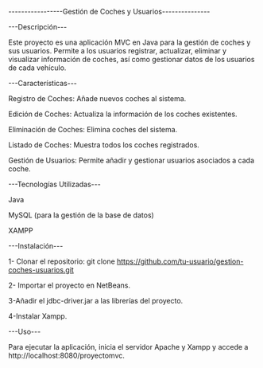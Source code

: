-----------------Gestión de Coches y Usuarios---------------

---Descripción---

Este proyecto es una aplicación MVC en Java para la gestión de coches y sus usuarios. Permite a los usuarios registrar, actualizar, eliminar y visualizar información de coches, así como gestionar datos de los usuarios de cada vehículo.

---Características---

  
  Registro de Coches: Añade nuevos coches al sistema.
  
  Edición de Coches: Actualiza la información de los coches existentes.
  
  Eliminación de Coches: Elimina coches del sistema.
 
  Listado de Coches: Muestra todos los coches registrados.
  
  Gestión de Usuarios: Permite añadir y gestionar usuarios asociados a cada coche.

---Tecnologías Utilizadas---
  
  Java
  
  MySQL (para la gestión de la base de datos)
  
  XAMPP

---Instalación---

  1- Clonar el repositorio:
git clone https://github.com/tu-usuario/gestion-coches-usuarios.git

  2- Importar el proyecto en NetBeans.
  
  3-Añadir el jdbc-driver.jar a las librerías del proyecto.
  
  4-Instalar Xampp.

---Uso---

  Para ejecutar la aplicación, inicia el servidor Apache y Xampp y accede a http://localhost:8080/proyectomvc.
